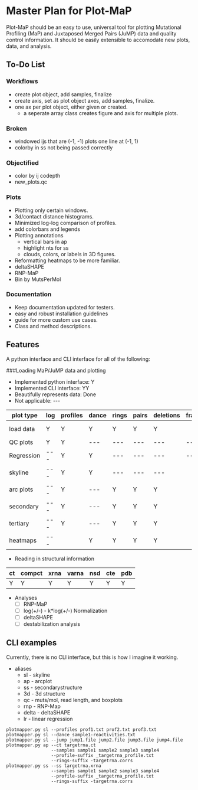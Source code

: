 Master Plan for Plot-MaP
========================
Plot-MaP should be an easy to use, universal tool for plotting Mutational
Profiling (MaP) and Juxtaposed Merged Pairs (JuMP) data and quality control
information. It should be easily extensible to accomodate new plots, data, and
analysis.

To-Do List
----------
### Workflows
- create plot object, add samples, finalize
- create axis, set as plot object axes, add samples, finalize.
- one ax per plot object, either given or created.
  - a seperate array class creates figure and axis for multiple plots.
### Broken
- windowed ijs that are (-1, -1) plots one line at (-1, 1)
- colorby in ss not being passed correctly
### Objectified
  - color by ij codepth
  - new_plots.qc
### Plots
- Plotting only certain windows.
- 3d/contact distance histograms.
- Minimized log-log comparison of profiles.
- add colorbars and legends
- Plotting annotations
  - vertical bars in ap
  - highlight nts for ss
  - clouds, colors, or labels in 3D figures.
- Reformatting heatmaps to be more familiar.
- deltaSHAPE
- RNP-MaP
- Bin by MutsPerMol
### Documentation
- Keep documentation updated for testers.
- easy and robust installation guidelines
- guide for more custom use cases.
- Class and method descriptions.

Features
--------
A python interface and CLI interface for all of the following:

###Loading MaP/JuMP data and plotting
- Implemented python interface: Y
- Implemented CLI interface: YY
- Beautifully represents data: Done
- Not applicable: ---

| plot type | log | profiles | dance | rings | pairs | deletions | frags | array | probs |
|-----------|-----|----------|-------|-------|-------|-----------|-------|-------|-------|
| load data | Y   | Y        | Y     | Y     | Y     | Y         |       | ----- | Y     |
| QC plots  | Y   | Y        | ---   | ---   | ---   | ---       | ---   | Y     | ---   |
| Regression| --- | Y        | Y     | ---   | ---   | ---       | ---   | Y     | ---   |
| skyline   | --- | Y        | Y     | ---   | ---   | ---       |       | Y     | ---   |
| arc plots | --- | Y        | ---   | Y     | Y     | Y         |       | Y     | Y     |
| secondary | --- | Y        | ---   | Y     | Y     | Y         |       | Y     | Y     |
| tertiary  | --- | Y        | ---   | Y     | Y     | Y         |       | Y     | Y     |
| heatmaps  | --- |          | Y     | Y     | Y     | Y         |       | Y     | Y     |

- Reading in structural information

| ct | compct | xrna | varna | nsd | cte | pdb |
|----|--------|------|-------|-----|-----|-----|
| Y  | Y      | Y    | Y     | Y   | Y   | Y   |

- Analyses
  - [ ] RNP-MaP
  - [ ] log(+/-) - k*log(+/-) Normalization
  - [ ] deltaSHAPE
  - [ ] destabilization analysis

CLI examples
------------
Currently, there is no CLI interface, but this is how I imagine it working.
- aliases
  - sl - skyline
  - ap - arcplot
  - ss - secondarystructure
  - 3d - 3d structure
  - qc - muts/mol, read length, and boxplots
  - rnp - RNP-Map
  - delta - deltaSHAPE
  - lr - linear regression
```
plotmapper.py sl --profiles prof1.txt prof2.txt prof3.txt
plotmapper.py sl --dance sample1-reactivities.txt
plotmapper.py sl --jump jump1.file jump2.file jump3.file jump4.file
plotmapper.py ap --ct targetrna.ct
                 --samples sample1 sample2 sample3 sample4
                 --profile-suffix _targetrna_profile.txt
                 --rings-suffix -targetrna.corrs
plotmapper.py ss --ss targetrna.xrna
                 --samples sample1 sample2 sample3 sample4
                 --profile-suffix _targetrna_profile.txt
                 --rings-suffix -targetrna.corrs
```

